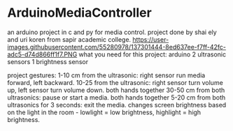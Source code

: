 # ArduinoMediaController
an arduino project in c and py for media control.
project done by shai ely and uri koren from sapir academic college.
https://user-images.githubusercontent.com/55280978/137301444-8ed637ee-f7ff-42fc-adc5-d74d866ff1f7.PNG
what you need for this project:
arduino
2 ultrasonic sensors
1 brightness sensor


project gestures:
1-10 cm from the ultrasonic: right sensor run media forward, left backward. 
10-25 from the ultrasonic: right sensor turn volume up, left sensor turn volume down. 
both hands together 30-50 cm from both ultrasonics: pause or start a media. 
both hands together 5-20 cm from both ultrasonics for 3 seconds: exit the media.
changes screen brightness based on the light in the room - lowlight = low brightness, highlight = high brightness.
